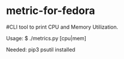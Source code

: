 # metric-for-fedora

#CLI tool to print CPU and Memory Utilization.

Usage:
$ ./metrics.py [cpu|mem]

Needed:
pip3 psutil installed
